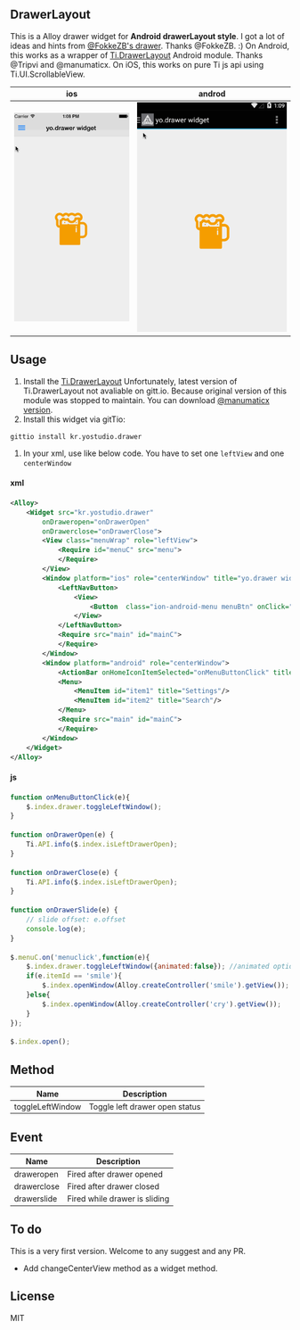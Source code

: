 ## DrawerLayout
This is a Alloy drawer widget for **Android drawerLayout style**.
I got a lot of ideas and hints from [@FokkeZB's drawer](https://github.com/FokkeZB/nl.fokkezb.drawer). Thanks  @FokkeZB. :)
On Android, this works as a wrapper of [Ti.DrawerLayout](https://github.com/manumaticx/Ti.DrawerLayout) Android module. Thanks @Tripvi and @manumaticx.
On iOS, this works on pure Ti js api using Ti.UI.ScrollableView.

ios | androd
--- | ------
![ios ScreenShoot](screenshot_ios.gif) | ![android ScreenShoot](screenshot_android.gif)

## Usage
1. Install the [Ti.DrawerLayout](https://github.com/manumaticx/Ti.DrawerLayout)
Unfortunately, latest version of Ti.DrawerLayout not avaliable on gitt.io. Because original version of this module was stopped to maintain. You can download [@manumaticx version](https://github.com/manumaticx/Ti.DrawerLayout/tree/master/dist).
1. Install this widget via gitTio:
```
gittio install kr.yostudio.drawer
```
1. In your xml, use like below code. You have to set one `leftView` and one `centerWindow`

#### xml
```xml
<Alloy>
	<Widget src="kr.yostudio.drawer"
    	onDraweropen="onDrawerOpen"
		onDrawerclose="onDrawerClose">
		<View class="menuWrap" role="leftView">
			<Require id="menuC" src="menu">
			</Require>
		</View>
		<Window platform="ios" role="centerWindow" title="yo.drawer widget">
			<LeftNavButton>
				<View>
					<Button  class="ion-android-menu menuBtn" onClick="onMenuButtonClick"/>
				</View>
			</LeftNavButton>
			<Require src="main" id="mainC">
			</Require>
		</Window>
		<Window platform="android" role="centerWindow">
		    <ActionBar onHomeIconItemSelected="onMenuButtonClick" title="yo.drawer widget" ></ActionBar>
			<Menu>
				<MenuItem id="item1" title="Settings"/>
				<MenuItem id="item2" title="Search"/>
			</Menu>
			<Require src="main" id="mainC">
			</Require>
		</Window>
	</Widget>
</Alloy>
```

#### js
```javascript
function onMenuButtonClick(e){
    $.index.drawer.toggleLeftWindow();
}

function onDrawerOpen(e) {
    Ti.API.info($.index.isLeftDrawerOpen);
}

function onDrawerClose(e) {
    Ti.API.info($.index.isLeftDrawerOpen);
}

function onDrawerSlide(e) {
    // slide offset: e.offset
    console.log(e);
}

$.menuC.on('menuclick',function(e){
    $.index.drawer.toggleLeftWindow({animated:false}); //animated option only work on ios
    if(e.itemId == 'smile'){
        $.index.openWindow(Alloy.createController('smile').getView());
    }else{
        $.index.openWindow(Alloy.createController('cry').getView());
    }
});

$.index.open();
```
## Method 
Name | Description
---- | -----------
toggleLeftWindow | Toggle left drawer open status

## Event
Name | Description
---- | -----------
draweropen | Fired after drawer opened
drawerclose | Fired after drawer closed
drawerslide | Fired while drawer is sliding

## To do
This is a very first version. Welcome to any suggest and any PR.
- Add changeCenterView method as a widget method.

## License
MIT
